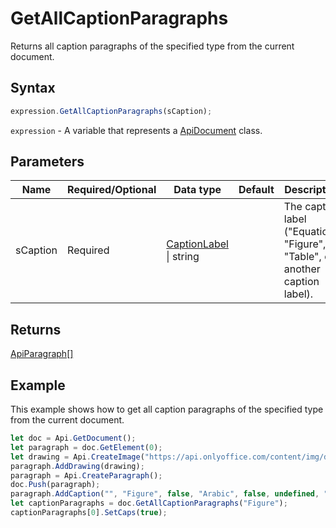 # GetAllCaptionParagraphs

Returns all caption paragraphs of the specified type from the current document.

## Syntax

```javascript
expression.GetAllCaptionParagraphs(sCaption);
```

`expression` - A variable that represents a [ApiDocument](../ApiDocument.md) class.

## Parameters

| **Name** | **Required/Optional** | **Data type** | **Default** | **Description** |
| ------------- | ------------- | ------------- | ------------- | ------------- |
| sCaption | Required | [CaptionLabel](../../Enumeration/CaptionLabel.md) \| string |  | The caption label ("Equation", "Figure", "Table", or another caption label). |

## Returns

[ApiParagraph[]](../../ApiParagraph/ApiParagraph.md)

## Example

This example shows how to get all caption paragraphs of the specified type from the current document.

```javascript editor-docx
let doc = Api.GetDocument();
let paragraph = doc.GetElement(0);
let drawing = Api.CreateImage("https://api.onlyoffice.com/content/img/docbuilder/examples/coordinate_aspects.png", 60 * 36000, 35 * 36000);
paragraph.AddDrawing(drawing);
paragraph = Api.CreateParagraph();
doc.Push(paragraph);
paragraph.AddCaption("", "Figure", false, "Arabic", false, undefined, "hyphen");
let captionParagraphs = doc.GetAllCaptionParagraphs("Figure");
captionParagraphs[0].SetCaps(true);
```
